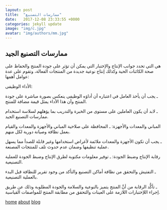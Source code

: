 ```yaml
---
layout: post
title:  "ممارسات التصنيع"
date:   2017-12-08 23:33:55 +0000
categories: jekyll update
image: "img/c.jpg"
avatar: "img/authors/mm.jpg"
---
```


## ممارسات التصنيع الجيد
هي التي تحدد جوانب الإنتاج والإختبار التي يمكن أن تؤثر على جودة المنتج
والحفاظ على صحة الكائنات الحية وكذلك إنتاج نوعية جديدة من المنتجات
الفعالة، وتقوم على عدة عوامل أهمها:



الأداء الوظيفى:

ـ يجب أن يأخذ العامل في اعتباره أن أداؤه الوظيفى ينعكس بصورة مباشرة على جودة
المنتج وأن هذا الأداء يمثل قيمة مضافة للمنتج.

ـ لابد أن يكون العاملين على مستوى من الخبرة والتدريب بما يؤهلهم لسلاسة استخدام
ممارسات التصنيع الجيد.

المباني والمعدات والأجهزة:
ـ المحافظة على صلاحية المباني والأجهزة والمعدات والقيام بعمل نظافة وصيانة دورية
لكل منهم.

ـ يجب أن تكون الأجهزة والمعدات ملائمة لأغراض استخدامها وغير قابلة للصدأ مما
يسهل عملية تنظيفها وضمان عدم حدوث تلف للمنتجات المصنعة.

رقابة الإنتاج وضبط الجودة:
ـ توفير معلومات مكتوبة لطرق الإنتاج وضبط الجودة للعملية التصنيعية.

ـ التفتيش والتحقق من نظافة أماكن التصنيع والتأكد من وجود تقرير للنظافة قبل البدء
بالعملية التصنيعية.

ـ تأكُّد الرقابة من أنَّ المنتج يتميز بالنوعية والسلامة والجودة المطلوبة وذلك عن طريق
إجراء اللإختبارات اللازمة على العينات والتحقق من مطابقة المنتج للمواصفات القياسية.

<nav>
            <a href="{{ site.baseurl }}/">home</a>
            <a href="{{ site.baseurl }}/about">about</a>
             <a href="{{ site.baseurl }}/blog">blog</a>
</nav>
